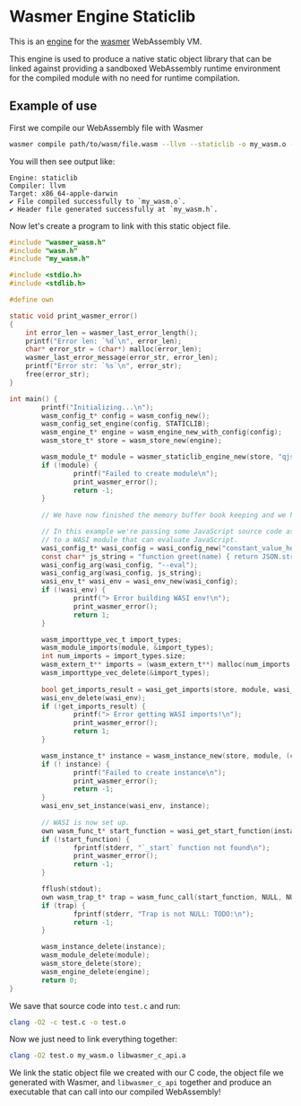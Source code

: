 # Wasmer Engine Staticlib

This is an [engine](https://crates.io/crates/wasmer-engine) for the
[wasmer](https://crates.io/crates/wasmer) WebAssembly VM.

This engine is used to produce a native static object library that can
be linked against providing a sandboxed WebAssembly runtime
environment for the compiled module with no need for runtime
compilation.

## Example of use

First we compile our WebAssembly file with Wasmer

```sh
wasmer compile path/to/wasm/file.wasm --llvm --staticlib -o my_wasm.o --header my_wasm.h
```

You will then see output like:

```
Engine: staticlib
Compiler: llvm
Target: x86_64-apple-darwin
✔ File compiled successfully to `my_wasm.o`.
✔ Header file generated successfully at `my_wasm.h`.
```

Now let's create a program to link with this static object file.

```c
#include "wasmer_wasm.h"
#include "wasm.h"
#include "my_wasm.h"

#include <stdio.h>
#include <stdlib.h>

#define own

static void print_wasmer_error()
{
    int error_len = wasmer_last_error_length();
    printf("Error len: `%d`\n", error_len);
    char* error_str = (char*) malloc(error_len);
    wasmer_last_error_message(error_str, error_len);
    printf("Error str: `%s`\n", error_str);
    free(error_str);
}

int main() {
        printf("Initializing...\n");
        wasm_config_t* config = wasm_config_new();
        wasm_config_set_engine(config, STATICLIB);
        wasm_engine_t* engine = wasm_engine_new_with_config(config);
        wasm_store_t* store = wasm_store_new(engine);

        wasm_module_t* module = wasmer_staticlib_engine_new(store, "qjs.wasm");
        if (!module) {
                printf("Failed to create module\n");
                print_wasmer_error();
                return -1;
        }
        
        // We have now finished the memory buffer book keeping and we have a valid Module.

        // In this example we're passing some JavaScript source code as a command line argument
        // to a WASI module that can evaluate JavaScript.
        wasi_config_t* wasi_config = wasi_config_new("constant_value_here");
        const char* js_string = "function greet(name) { return JSON.stringify('Hello, ' + name); }; print(greet('World'));";
        wasi_config_arg(wasi_config, "--eval");
        wasi_config_arg(wasi_config, js_string);
        wasi_env_t* wasi_env = wasi_env_new(wasi_config);
        if (!wasi_env) {
                printf("> Error building WASI env!\n");
                print_wasmer_error();
                return 1;
        }

        wasm_importtype_vec_t import_types;
        wasm_module_imports(module, &import_types);
        int num_imports = import_types.size;
        wasm_extern_t** imports = (wasm_extern_t**) malloc(num_imports * sizeof(wasm_extern_t*));
        wasm_importtype_vec_delete(&import_types);
        
        bool get_imports_result = wasi_get_imports(store, module, wasi_env, imports);
        wasi_env_delete(wasi_env);
        if (!get_imports_result) {
                printf("> Error getting WASI imports!\n");
                print_wasmer_error();
                return 1;
        }

        wasm_instance_t* instance = wasm_instance_new(store, module, (const wasm_extern_t* const*) imports, NULL);
        if (! instance) {
                printf("Failed to create instance\n");
                print_wasmer_error();
                return -1;
        }
        wasi_env_set_instance(wasi_env, instance);
        
        // WASI is now set up.
        own wasm_func_t* start_function = wasi_get_start_function(instance);
        if (!start_function) {
                fprintf(stderr, "`_start` function not found\n");
                print_wasmer_error();
                return -1;
        }

        fflush(stdout);
        own wasm_trap_t* trap = wasm_func_call(start_function, NULL, NULL);
        if (trap) {
                fprintf(stderr, "Trap is not NULL: TODO:\n");
                return -1;
        }

        wasm_instance_delete(instance);
        wasm_module_delete(module);
        wasm_store_delete(store);
        wasm_engine_delete(engine);
        return 0;
}
```

We save that source code into `test.c` and run:

```sh
clang -O2 -c test.c -o test.o
```

Now we just need to link everything together:

```sh
clang -O2 test.o my_wasm.o libwasmer_c_api.a
```

We link the static object file we created with our C code, the object
file we generated with Wasmer, and `libwasmer_c_api` together and
produce an executable that can call into our compiled WebAssembly!
